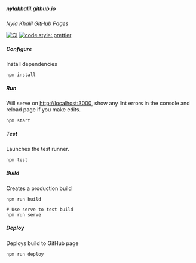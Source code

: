 ##### nylakhalil.github.io
_Nyla Khalil GitHub Pages_

[![CI](https://github.com/nylakhalil/nylakhalil.github.io/actions/workflows/ci.yml/badge.svg)](https://github.com/nylakhalil/nylakhalil.github.io/actions/workflows/ci.yml)
[![code style: prettier](https://img.shields.io/badge/code_style-prettier-ff69b4.svg?style=flat-square)](https://github.com/prettier/prettier)


##### Configure
Install dependencies 

```
npm install
```

##### Run
Will serve on [http://localhost:3000](http://localhost:3000), show any lint errors in the console and reload page if you make edits. 

```
npm start
```

##### Test
Launches the test runner.

```
npm test
```

##### Build
Creates a production build

```
npm run build

# Use serve to test build
npm run serve
```

##### Deploy
Deploys build to GitHub page

```
npm run deploy
```